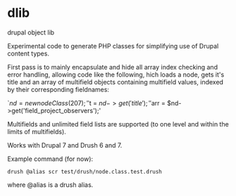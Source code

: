# dlib
drupal object lib

Experimental code to generate PHP classes for simplifying use of Drupal content types.

First pass is to mainly encapsulate and hide all array index checking and error handling, allowing code like the following, hich loads a node, gets it's title and an array of multifield objects containing multifield values, indexed by their corresponding fieldnames:

`$nd = new nodeClass(207);'
'$t = $nd->get('title');'
'$arr = $nd->get('field_project_observers');'

Multifields and unlimited field lists are supported (to one level and within the limits of multifields).

Works with Drupal 7 and Drush 6 and 7.

Example command (for now):  

`drush @alias scr test/drush/node.class.test.drush`

where @alias is a drush alias.
